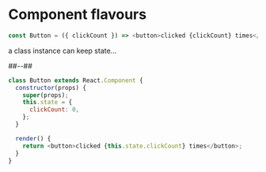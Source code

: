 <!-- .slide: class="two-column with-code" -->

# Component flavours

```javascript
const Button = ({ clickCount }) => <button>clicked {clickCount} times</button>;
```


a class instance can keep state... <!-- .element: class="center" -->

##--##

<!-- .slide: class="with-code" -->

```javascript
class Button extends React.Component {
  constructor(props) {
    super(props);
    this.state = {
      clickCount: 0,
    };
  }

  render() {
    return <button>clicked {this.state.clickCount} times</button>;
  }
}
```
<!-- .element: style="margin-top:200px" -->
